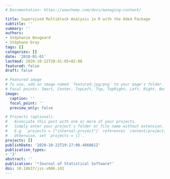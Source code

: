 ```yaml
---
# Documentation: https://wowchemy.com/docs/managing-content/

title: Supervised Multiblock Analysis in R with the Ade4 Package
subtitle: ''
summary: ''
authors:
- Stéphanie Bougeard
- Stéphane Dray
tags: []
categories: []
date: '2018-01-01'
lastmod: 2020-10-22T20:41:05+02:00
featured: false
draft: false

# Featured image
# To use, add an image named `featured.jpg/png` to your page's folder.
# Focal points: Smart, Center, TopLeft, Top, TopRight, Left, Right, BottomLeft, Bottom, BottomRight.
image:
  caption: ''
  focal_point: ''
  preview_only: false

# Projects (optional).
#   Associate this post with one or more of your projects.
#   Simply enter your project's folder or file name without extension.
#   E.g. `projects = ["internal-project"]` references `content/project/deep-learning/index.md`.
#   Otherwise, set `projects = []`.
projects: []
publishDate: '2020-10-22T19:27:08.486861Z'
publication_types:
- '2'
abstract: ''
publication: '*Journal of Statistical Software*'
doi: 10.18637/jss.v086.i01
---
```

